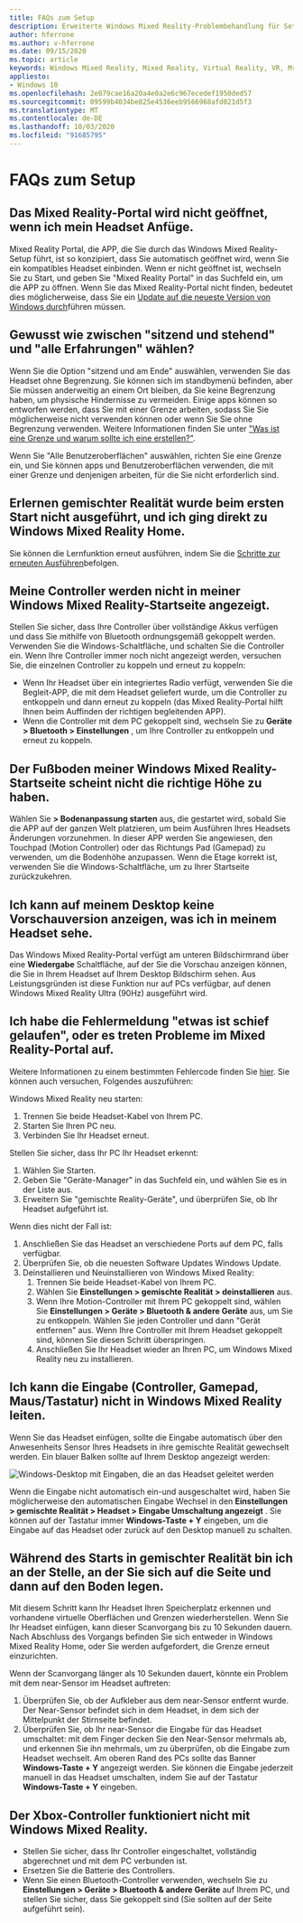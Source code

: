 ```yaml
---
title: FAQs zum Setup
description: Erweiterte Windows Mixed Reality-Problembehandlung für Setup Fragen, die über die standardmäßige Kundensupport Dokumentation hinausgehen.
author: hferrone
ms.author: v-hferrone
ms.date: 09/15/2020
ms.topic: article
keywords: Windows Mixed Reality, Mixed Reality, Virtual Reality, VR, Mr, Problembehandlung, Fehler, Hilfe, Support, Setup, Windows Mixed Reality-Startseite, Windows Mixed Reality-Portal
appliesto:
- Windows 10
ms.openlocfilehash: 2e079cae16a20a4e0a2e6c967ecedef1950ded57
ms.sourcegitcommit: 09599b4034be825e4536eeb9566968afd021d5f3
ms.translationtype: MT
ms.contentlocale: de-DE
ms.lasthandoff: 10/03/2020
ms.locfileid: "91685795"
---
```

# <a name="setup-faqs"></a>FAQs zum Setup 

## <a name="the-mixed-reality-portal-doesnt-open-when-i-plug-in-my-headset"></a>Das Mixed Reality-Portal wird nicht geöffnet, wenn ich mein Headset Anfüge.

Mixed Reality Portal, die APP, die Sie durch das Windows Mixed Reality-Setup führt, ist so konzipiert, dass Sie automatisch geöffnet wird, wenn Sie ein kompatibles Headset einbinden. Wenn er nicht geöffnet ist, wechseln Sie zu Start, und geben Sie "Mixed Reality Portal" in das Suchfeld ein, um die APP zu öffnen. Wenn Sie das Mixed Reality-Portal nicht finden, bedeutet dies möglicherweise, dass Sie ein [Update auf die neueste Version von Windows durch](https://support.microsoft.com/en-us/help/12373/windows-update-faq)führen müssen.

## <a name="how-do-i-choose-between-seated-and-standing-and-all-experiences"></a>Gewusst wie zwischen "sitzend und stehend" und "alle Erfahrungen" wählen?

Wenn Sie die Option "sitzend und am Ende" auswählen, verwenden Sie das Headset ohne Begrenzung. Sie können sich im standbymenü befinden, aber Sie müssen anderweitig an einem Ort bleiben, da Sie keine Begrenzung haben, um physische Hindernisse zu vermeiden. Einige apps können so entworfen werden, dass Sie mit einer Grenze arbeiten, sodass Sie Sie möglicherweise nicht verwenden können oder wenn Sie Sie ohne Begrenzung verwenden. Weitere Informationen finden Sie unter ["Was ist eine Grenze und warum sollte ich eine erstellen?"](boundary-questions.md#whats-a-boundary-and-why-should-i-create-one).

Wenn Sie "Alle Benutzeroberflächen" auswählen, richten Sie eine Grenze ein, und Sie können apps und Benutzeroberflächen verwenden, die mit einer Grenze und denjenigen arbeiten, für die Sie nicht erforderlich sind. 

## <a name="learn-mixed-reality-didnt-run-on-first-launch-and-i-went-right-to-windows-mixed-reality-home"></a>Erlernen gemischter Realität wurde beim ersten Start nicht ausgeführt, und ich ging direkt zu Windows Mixed Reality Home.

Sie können die Lernfunktion erneut ausführen, indem Sie die [Schritte zur erneuten Ausführen](learn-mixed-reality.md#how-do-i-re-run-the-learning-experience)befolgen. 

## <a name="my-controllers-arent-showing-in-my-windows-mixed-reality-home"></a>Meine Controller werden nicht in meiner Windows Mixed Reality-Startseite angezeigt.

Stellen Sie sicher, dass Ihre Controller über vollständige Akkus verfügen und dass Sie mithilfe von Bluetooth ordnungsgemäß gekoppelt werden. Verwenden Sie die Windows-Schaltfläche, und schalten Sie die Controller ein. Wenn Ihre Controller immer noch nicht angezeigt werden, versuchen Sie, die einzelnen Controller zu koppeln und erneut zu koppeln: 
* Wenn Ihr Headset über ein integriertes Radio verfügt, verwenden Sie die Begleit-APP, die mit dem Headset geliefert wurde, um die Controller zu entkoppeln und dann erneut zu koppeln (das Mixed Reality-Portal hilft Ihnen beim Auffinden der richtigen begleitenden APP). 
* Wenn die Controller mit dem PC gekoppelt sind, wechseln Sie zu **Geräte > Bluetooth > Einstellungen** , um Ihre Controller zu entkoppeln und erneut zu koppeln. 

## <a name="the-floor-of-my-windows-mixed-reality-home-doesnt-appear-to-be-at-the-correct-height"></a>Der Fußboden meiner Windows Mixed Reality-Startseite scheint nicht die richtige Höhe zu haben.

Wählen Sie **> Bodenanpassung starten** aus, die gestartet wird, sobald Sie die APP auf der ganzen Welt platzieren, um beim Ausführen Ihres Headsets Änderungen vorzunehmen. In dieser APP werden Sie angewiesen, den Touchpad (Motion Controller) oder das Richtungs Pad (Gamepad) zu verwenden, um die Bodenhöhe anzupassen. Wenn die Etage korrekt ist, verwenden Sie die Windows-Schaltfläche, um zu Ihrer Startseite zurückzukehren.

## <a name="i-cant-show-a-preview-of-what-im-seeing-in-my-headset-on-my-desktop"></a>Ich kann auf meinem Desktop keine Vorschauversion anzeigen, was ich in meinem Headset sehe.

Das Windows Mixed Reality-Portal verfügt am unteren Bildschirmrand über eine **Wiedergabe** Schaltfläche, auf der Sie die Vorschau anzeigen können, die Sie in Ihrem Headset auf Ihrem Desktop Bildschirm sehen. Aus Leistungsgründen ist diese Funktion nur auf PCs verfügbar, auf denen Windows Mixed Reality Ultra (90Hz) ausgeführt wird.

## <a name="i-got-a-something-went-wrong-error-message-or-im-having-problems-in-the-mixed-reality-portal"></a>Ich habe die Fehlermeldung "etwas ist schief gelaufen", oder es treten Probleme im Mixed Reality-Portal auf.
Weitere Informationen zu einem bestimmten Fehlercode finden Sie [hier](error-codes.md). Sie können auch versuchen, Folgendes auszuführen:

Windows Mixed Reality neu starten:
1. Trennen Sie beide Headset-Kabel von Ihrem PC.
2. Starten Sie Ihren PC neu.
3. Verbinden Sie Ihr Headset erneut.

Stellen Sie sicher, dass Ihr PC Ihr Headset erkennt:
1. Wählen Sie Starten.
2. Geben Sie "Geräte-Manager" in das Suchfeld ein, und wählen Sie es in der Liste aus. 
3. Erweitern Sie "gemischte Reality-Geräte", und überprüfen Sie, ob Ihr Headset aufgeführt ist. 

Wenn dies nicht der Fall ist:
1. Anschließen Sie das Headset an verschiedene Ports auf dem PC, falls verfügbar.
2. Überprüfen Sie, ob die neuesten Software Updates Windows Update.
3. Deinstallieren und Neuinstallieren von Windows Mixed Reality:
    1. Trennen Sie beide Headset-Kabel von Ihrem PC.
    2. Wählen Sie **Einstellungen > gemischte Realität > deinstallieren** aus.
    3. Wenn Ihre Motion-Controller mit Ihrem PC gekoppelt sind, wählen Sie **Einstellungen > Geräte > Bluetooth & andere Geräte** aus, um Sie zu entkoppeln. Wählen Sie jeden Controller und dann "Gerät entfernen" aus. Wenn Ihre Controller mit Ihrem Headset gekoppelt sind, können Sie diesen Schritt überspringen.
    4. Anschließen Sie Ihr Headset wieder an Ihren PC, um Windows Mixed Reality neu zu installieren.

## <a name="i-cant-direct-input-controllers-gamepad-mousekeyboard-into-windows-mixed-reality"></a>Ich kann die Eingabe (Controller, Gamepad, Maus/Tastatur) nicht in Windows Mixed Reality leiten.

Wenn Sie das Headset einfügen, sollte die Eingabe automatisch über den Anwesenheits Sensor Ihres Headsets in ihre gemischte Realität gewechselt werden. Ein blauer Balken sollte auf Ihrem Desktop angezeigt werden:

![Windows-Desktop mit Eingaben, die an das Headset geleitet werden](images/1050px-windowsy.png)

Wenn die Eingabe nicht automatisch ein-und ausgeschaltet wird, haben Sie möglicherweise den automatischen Eingabe Wechsel in den **Einstellungen > gemischte Realität > Headset > Eingabe Umschaltung angezeigt** . Sie können auf der Tastatur immer **Windows-Taste + Y** eingeben, um die Eingabe auf das Headset oder zurück auf den Desktop manuell zu schalten.

## <a name="during-mixed-reality-start-up-im-stuck-at-turn-your-head-side-to-side-and-then-at-the-floor"></a>Während des Starts in gemischter Realität bin ich an der Stelle, an der Sie sich auf die Seite und dann auf den Boden legen.

Mit diesem Schritt kann Ihr Headset Ihren Speicherplatz erkennen und vorhandene virtuelle Oberflächen und Grenzen wiederherstellen. Wenn Sie Ihr Headset einfügen, kann dieser Scanvorgang bis zu 10 Sekunden dauern. Nach Abschluss des Vorgangs befinden Sie sich entweder in Windows Mixed Reality Home, oder Sie werden aufgefordert, die Grenze erneut einzurichten.

Wenn der Scanvorgang länger als 10 Sekunden dauert, könnte ein Problem mit dem near-Sensor im Headset auftreten:
1. Überprüfen Sie, ob der Aufkleber aus dem near-Sensor entfernt wurde. Der Near-Sensor befindet sich in dem Headset, in dem sich der Mittelpunkt der Stirnseite befindet.
2. Überprüfen Sie, ob Ihr near-Sensor die Eingabe für das Headset umschaltet: mit dem Finger decken Sie den Near-Sensor mehrmals ab, und erkennen Sie ihn mehrmals, um zu überprüfen, ob die Eingabe zum Headset wechselt. Am oberen Rand des PCs sollte das Banner **Windows-Taste + Y** angezeigt werden. Sie können die Eingabe jederzeit manuell in das Headset umschalten, indem Sie auf der Tastatur **Windows-Taste + Y** eingeben.

## <a name="my-xbox-controller-isnt-working-with-windows-mixed-reality"></a>Der Xbox-Controller funktioniert nicht mit Windows Mixed Reality.

* Stellen Sie sicher, dass Ihr Controller eingeschaltet, vollständig abgerechnet und mit dem PC verbunden ist.
* Ersetzen Sie die Batterie des Controllers.
* Wenn Sie einen Bluetooth-Controller verwenden, wechseln Sie zu **Einstellungen > Geräte > Bluetooth & andere Geräte** auf Ihrem PC, und stellen Sie sicher, dass Sie gekoppelt sind (Sie sollten auf der Seite aufgeführt sein).
